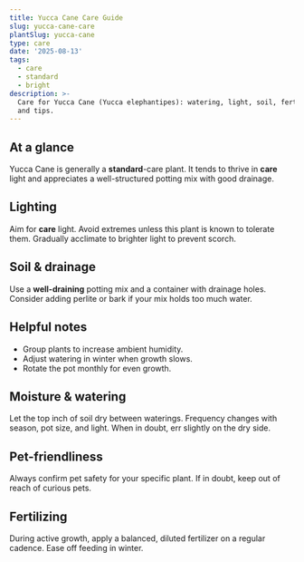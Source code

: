 ```yaml
---
title: Yucca Cane Care Guide
slug: yucca-cane-care
plantSlug: yucca-cane
type: care
date: '2025-08-13'
tags:
  - care
  - standard
  - bright
description: >-
  Care for Yucca Cane (Yucca elephantipes): watering, light, soil, fertilizing,
  and tips.
---
```

## At a glance
Yucca Cane is generally a **standard**-care plant. It tends to thrive in **care** light and appreciates a well-structured potting mix with good drainage.

## Lighting
Aim for **care** light. Avoid extremes unless this plant is known to tolerate them. Gradually acclimate to brighter light to prevent scorch.

## Soil & drainage
Use a **well-draining** potting mix and a container with drainage holes. Consider adding perlite or bark if your mix holds too much water.

## Helpful notes
- Group plants to increase ambient humidity.
- Adjust watering in winter when growth slows.
- Rotate the pot monthly for even growth.

## Moisture & watering
Let the top inch of soil dry between waterings. Frequency changes with season, pot size, and light. When in doubt, err slightly on the dry side.

## Pet-friendliness
Always confirm pet safety for your specific plant. If in doubt, keep out of reach of curious pets.

## Fertilizing
During active growth, apply a balanced, diluted fertilizer on a regular cadence. Ease off feeding in winter.
